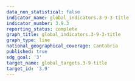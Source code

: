```yaml
---
data_non_statistical: false
indicator_name: global_indicators.3-9-3-title
indicator_number: 3.9.3
reporting_status: complete
graph_title: global_indicators.3-9-3-title
graph_type: line
national_geographical_coverage: Cantabria
published: true
sdg_goal: '3'
target_name: global_targets.3-9-title
target_id: '3.9'
---
```

